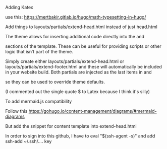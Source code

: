 Adding Katex

use this: https://mertbakir.gitlab.io/hugo/math-typesetting-in-hugo/

Add things to layouts/partials/extend-head.html instead of just head.html


The theme allows for inserting additional code directly into the <head> and <footer> sections of the template. These can be useful for providing scripts or other logic that isn’t part of the theme.

Simply create either layouts/partials/extend-head.html or layouts/partials/extend-footer.html and these will automatically be included in your website build. Both partials are injected as the last items in <head> and <footer> so they can be used to override theme defaults.

(I commented out the single quote $ to Latex because I think it's silly)

To add mermaid.js compatibility

Follow this https://gohugo.io/content-management/diagrams/#mermaid-diagrams

But add the snippet for content template into extend-head.html


In order to sign into this github, I have to eval "$(ssh-agent -s)" and add ssh-add ~/.ssh/.... key